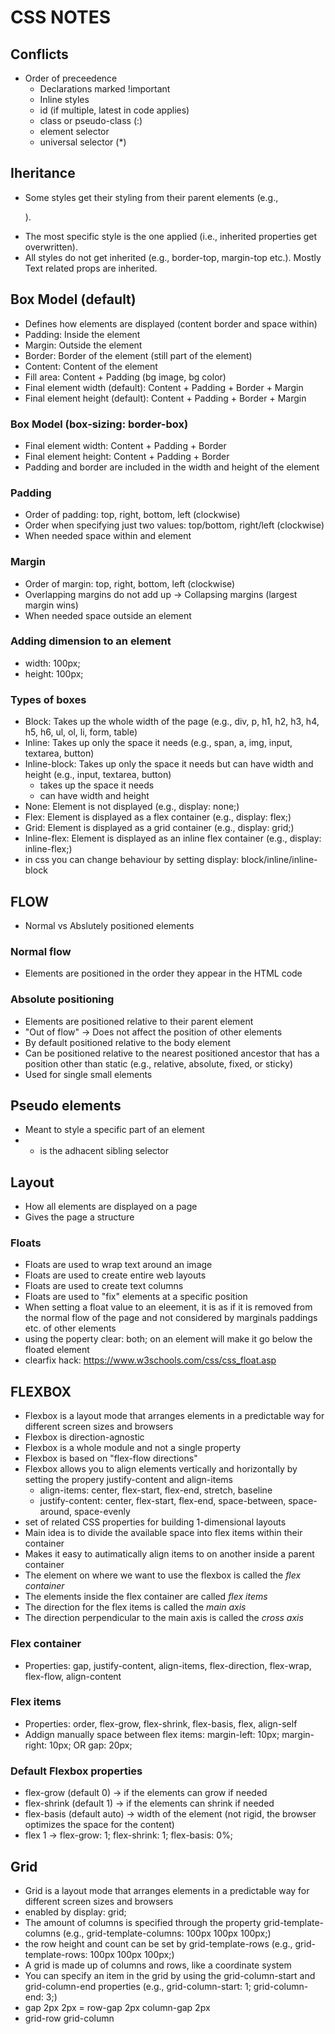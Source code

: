 # CSS NOTES

## Conflicts
- Order of preceedence
    - Declarations marked !important
    - Inline styles
    - id (if multiple, latest in code applies)
    - class or pseudo-class (:)
    - element selector
    - universal selector (*)

## Iheritance
- Some styles get their styling from their parent elements (e.g., <body><p>).
- The most specific style is the one applied (i.e., inherited properties get overwritten).
- All styles do not get inherited (e.g., border-top, margin-top etc.). Mostly Text related props are inherited.

## Box Model (default)
- Defines how elements are displayed (content border and space within)
- Padding: Inside the element
- Margin: Outside the element
- Border: Border of the element (still part of the element)
- Content: Content of the element
- Fill area: Content + Padding (bg image, bg color)
- Final element width (default): Content + Padding + Border + Margin
- Final element height (default): Content + Padding + Border + Margin

### Box Model (box-sizing: border-box)
- Final element width: Content + Padding + Border
- Final element height: Content + Padding + Border
- Padding and border are included in the width and height of the element

### Padding
- Order of padding: top, right, bottom, left (clockwise)
- Order when specifying just two values: top/bottom, right/left (clockwise)
- When needed space within and element

### Margin
- Order of margin: top, right, bottom, left (clockwise)
- Overlapping margins do not add up -> Collapsing margins (largest margin wins)
- When needed space outside an element

### Adding dimension to an element
- width: 100px;
- height: 100px;

### Types of boxes
- Block: Takes up the whole width of the page (e.g., div, p, h1, h2, h3, h4, h5, h6, ul, ol, li, form, table)
- Inline: Takes up only the space it needs (e.g., span, a, img, input, textarea, button)
- Inline-block: Takes up only the space it needs but can have width and height (e.g., input, textarea, button)
    - takes up the space it needs
    - can have width and height
- None: Element is not displayed (e.g., display: none;)
- Flex: Element is displayed as a flex container (e.g., display: flex;)
- Grid: Element is displayed as a grid container (e.g., display: grid;)
- Inline-flex: Element is displayed as an inline flex container (e.g., display: inline-flex;)
- in css you can change behaviour by setting display: block/inline/inline-block

## FLOW
- Normal vs Abslutely positioned elements

### Normal flow
- Elements are positioned in the order they appear in the HTML code

### Absolute positioning
- Elements are positioned relative to their parent element
- "Out of flow" -> Does not affect the position of other elements
- By default positioned relative to the body element
- Can be positioned relative to the nearest positioned ancestor that has a position other than static (e.g., relative, absolute, fixed, or sticky)
- Used for single small elements 

## Pseudo elements
- Meant to style a specific part of an element
- + is the adhacent sibling selector

## Layout
- How all elements are displayed on a page
- Gives the page a structure

### Floats
- Floats are used to wrap text around an image
- Floats are used to create entire web layouts
- Floats are used to create text columns
- Floats are used to "fix" elements at a specific position
- When setting a float value to an eleement, it is as if it is removed from the normal flow of the page and not considered by marginals paddings etc. of other elements
- using the poperty clear: both; on an element will make it go below the floated element
- clearfix hack: https://www.w3schools.com/css/css_float.asp

## FLEXBOX
- Flexbox is a layout mode that arranges elements in a predictable way for different screen sizes and browsers
- Flexbox is direction-agnostic
- Flexbox is a whole module and not a single property
- Flexbox is based on "flex-flow directions"
- Flexbox allows you to align elements vertically and horizontally by setting the propery justify-content and align-items
    - align-items: center, flex-start, flex-end, stretch, baseline
    - justify-content: center, flex-start, flex-end, space-between, space-around, space-evenly
- set of related CSS properties for building 1-dimensional layouts
- Main idea is to divide the available space into flex items within their container
- Makes it easy to autimatically align items to on another inside a parent container
- The element on where we want to use the flexbox is called the *flex container*
- The elements inside the flex container are called *flex items*
- The direction for the flex items is called the *main axis*
- The direction perpendicular to the main axis is called the *cross axis*

### Flex container
- Properties: gap, justify-content, align-items, flex-direction, flex-wrap, flex-flow, align-content

### Flex items
- Properties: order, flex-grow, flex-shrink, flex-basis, flex, align-self
- Addign manually space between flex items: margin-left: 10px; margin-right: 10px; OR gap: 20px;

### Default Flexbox properties
- flex-grow (default 0) -> if the elements can grow if needed
- flex-shrink (default 1) -> if the elements can shrink if needed
- flex-basis (default auto) -> width of the element (not rigid, the browser optimizes the space for the content)
- flex 1 -> flex-grow: 1; flex-shrink: 1; flex-basis: 0%;

## Grid
- Grid is a layout mode that arranges elements in a predictable way for different screen sizes and browsers
- enabled by display: grid;
- The amount of columns is specified through the property grid-template-columns (e.g., grid-template-columns: 100px 100px 100px;)
- the row height and count can be set by grid-template-rows (e.g., grid-template-rows: 100px 100px 100px;)
- A grid is made up of columns and rows, like a coordinate system
- You can specify an item in the grid by using the grid-column-start and grid-column-end properties (e.g., grid-column-start: 1; grid-column-end: 3;)
- gap 2px 2px = row-gap 2px column-gap 2px
- grid-row grid-column